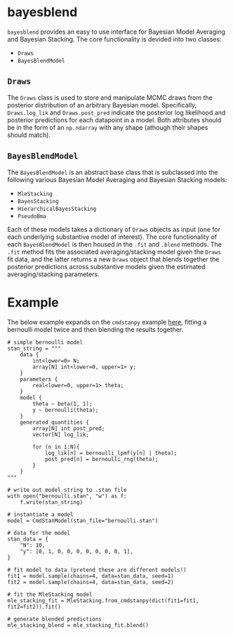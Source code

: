 # bayesblend

`bayesblend` provides an easy to use interface for Bayesian Model Averaging and Bayesian Stacking. The core functionality is devided into two classes: 

- `Draws`
- `BayesBlendModel`

## `Draws`

The `Draws` class is used to store and manipulate MCMC draws from the posterior distribution of an arbitrary Bayesian model. Specifically, `Draws.log_lik` and `Draws.post_pred` indicate the posterior log likelihood and posterior predictions for each datapoint in a model. Both attributes should be in the form of an `np.ndarray` with any shape (athough their shapes should match). 

## `BayesBlendModel`

The `BayesBlendModel` is an abstract base class that is subclassed into the following various Bayesian Model Averaging and Bayesian Stacking models: 

- `MleStacking`
- `BayesStacking`
- `HierarchicalBayesStacking`
- `PseudoBma`

Each of these models takes a dictionary of `Draws` objects as input (one for each underlying substantive model of interest). The core functionality of each `BayesBlendModel` is then housed in the `.fit` and `.blend` methods. The `.fit` method fits the associated averaging/stacking model given the `Draws` fit data, and the latter returns a new `Draws` object that blends together the posterior predictions across substantive models given the estimated averaging/stacking parameters. 

# Example

The below example expands on the `cmdstanpy` example [here](https://github.com/stan-dev/cmdstanpy?tab=readme-ov-file#example), fitting a bernoulli model twice and then blending the results together.

```
# simple bernoulli model
stan_string = """
    data {
        int<lower=0> N;
        array[N] int<lower=0, upper=1> y;
    } 
    parameters {
        real<lower=0, upper=1> theta;
    }
    model {
        theta ~ beta(1, 1);
        y ~ bernoulli(theta);
    }
    generated quantities {
        array[N] int post_pred;
        vector[N] log_lik;

        for (n in 1:N){
            log_lik[n] = bernoulli_lpmf(y[n] | theta);
            post_pred[n] = bernoulli_rng(theta);
        }
    }
"""

# write out model string to .stan file
with open("bernoulli.stan", "w") as f:
    f.write(stan_string)

# instantiate a model
model = CmdStanModel(stan_file="bernoulli.stan")

# data for the model
stan_data = {
    "N": 10,
    "y": [0, 1, 0, 0, 0, 0, 0, 0, 0, 1],
}

# fit model to data (pretend these are different models!)
fit1 = model.sample(chains=4, data=stan_data, seed=1)
fit2 = model.sample(chains=4, data=stan_data, seed=2)

# fit the MleStacking model
mle_stacking_fit = MleStacking.from_cmdstanpy(dict(fit1=fit1, fit2=fit2)).fit()

# generate blended predictions
mle_stacking_blend = mle_stacking_fit.blend()
```